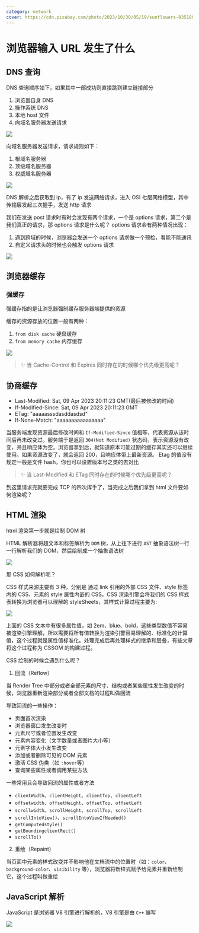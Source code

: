 ```yaml
---
category: network
cover: https://cdn.pixabay.com/photo/2023/10/30/05/19/sunflowers-8351807_640.jpg
---
```


# 浏览器输入 URL 发生了什么

## DNS 查询

DNS 查询顺序如下，如果其中一部成功则直接跳到建立链接部分

1. 浏览器自身 DNS
2. 操作系统 DNS
3. 本地 host 文件
4. 向域名服务器发送请求

![](http://tuchuang.niubin.site/image/network-10.png)

向域名服务器发送请求，请求规则如下：

1. 根域名服务器
2. 顶级域名服务器
3. 权威域名服务器

![](http://tuchuang.niubin.site/image/network-11.png)

DNS 解析之后获取到 ip，有了 ip 发送网络请求，进入 OSI 七层网络模型，其中传输层发起三次握手，发送 http 请求

我们在发送 post 请求时有时会发现有两个请求，一个是 options 请求，第二个是我们真正的请求，那 options 请求是什么呢？
options 请求会有两种情况出现：

1. 遇到跨域的时候，浏览器会发送一个 options 请求做一个预检，看能不能通讯
2. 自定义请求头的时候也会触发 options 请求

![](http://tuchuang.niubin.site/image/network-12.png)

## 浏览器缓存

### 强缓存

强缓存指的是让浏览器强制缓存服务器端提供的资源

缓存的资源存放的位置一般有两种：

1. `from disk cache` 硬盘缓存
2. `from memory cache` 内存缓存

![](http://tuchuang.niubin.site/image/network-13.png)

> ✨ 当 Cache-Control 和 Expires 同时存在的时候哪个优先级更高呢？

## 协商缓存

- Last-Modified: Sat, 09 Apr 2023 20:11:23 GMT(最后被修改的时间)
- If-Modified-Since: Sat, 09 Apr 2023 20:11:23 GMT
- ETag: "aaaaasssdasddasdsd"
- If-None-Match: "aaaaaaaaaaaaaaaa"

当服务端发现资源最后修改时间和 `If-Modified-Since` 值相等，代表资源从该时间后再未改变过。服务端于是返回 `304(Not Modified)` 状态码，表示资源没有改变，并且响应体为空。浏览器拿到后，就知道原本可能过期的缓存其实还可以继续使用。如果资源改变了，就会返回 200，且响应体带上最新资源。
Etag 的值没有规定一般是文件 hash，你也可以设置版本号之类的去对比

> ✨ 当 Last-Modified 和 ETag 同时存在的时候哪个优先级更高呢？

到这里请求完就要完成 TCP 的四次挥手了，当完成之后我们拿到 html 文件要如何渲染呢？

## HTML 渲染

html 渲染第一步就是绘制 DOM 树

HTML 解析器将超文本和标签解析为 `DOM` 树，从上往下进行 `AST` 抽象语法树一行一行解析我们的 DOM，然后绘制成一个抽象语法树

![](http://tuchuang.niubin.site/image/network-14.png)

那 CSS 如何解析呢？

CSS 样式来源主要有 3 种，分别是 通过 link 引用的外部 CSS 文件、style 标签内的 CSS、元素的 style 属性内嵌的 CSS。CSS 渲染引擎会将我们的 CSS 样式表转换为浏览器可以理解的 styleSheets，其样式计算过程主要为:

![](http://tuchuang.niubin.site/image/network-15.png)

上面的 CSS 文本中有很多属性值，如 2em、blue、bold，这些类型数值不容易被渲染引擎理解，所以需要将所有值转换为渲染引警容易理解的、标准化的计算值，这个过程就是属性值标准化。处理完成后再处理样式的继承和层叠，有些文章将这个过程称为 CSSOM 的构建过程。

CSS 绘制的时候会遇到什么呢？

1. 回流（Reflow）

当 Render Tree 中部分或者全部元素的尺寸、结构或者某些属性发生改变的时候，浏览器重新渲染部分或者全部文档的过程叫做回流

导致回流的一些操作：

- 页面首次渲染
- 浏览器窗口发生改变时
- 元素尺寸或者位置发生改变
- 元素内容变化（文字数量或者图片大小等）
- 元素字体大小发生改变
- 添加或者删除可见的 DOM 元素
- 激活 CSS 伪类（如 `:hover`等）
- 查询某些属性或者调用某些方法

一些常用且会导致回流的属性或者方法

- `clientWidth`、`clientHeight`、`clientTop`、`clientLeft`
- `offsetwidth`、`offsetHeight`、`offsetTop`、`offsetLeft`
- `scrollwidth`、`scrollHeight`、`scrollTop`、`scrollLeft`
- `scrollIntoView()`、`scrollIntoViewIfNeeded()`
- `getComputedstyle()`
- `getBoundingclientRect()`
- `scrollTo()`

2. 重绘（Repaint）

当页面中元素的样式改变并不影响他在文档流中的位置时（如：`color`、`background-color`、`visibility` 等），浏览器将新样式赋予给元素并重新绘制它，这个过程叫做重绘

## JavaScript 解析

JavaScript 是浏览器 V8 引擎进行解析的，V8 引擎是由 `C++` 编写

![](http://tuchuang.niubin.site/image/network-16.png)
